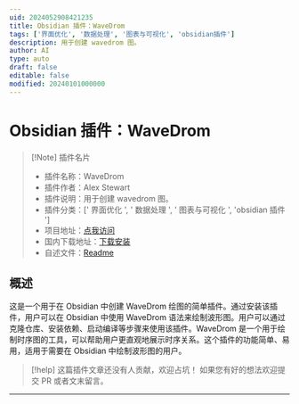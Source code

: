```yaml
---
uid: 2024052908421235
title: Obsidian 插件：WaveDrom
tags: ['界面优化', '数据处理', '图表与可视化', 'obsidian插件']
description: 用于创建 wavedrom 图。
author: AI
type: auto
draft: false
editable: false
modified: 20240101000000
---
```


# Obsidian 插件：WaveDrom

> [!Note] 插件名片
> - 插件名称：WaveDrom
> - 插件作者：Alex Stewart
> - 插件说明：用于创建 wavedrom 图。
> - 插件分类：[' 界面优化 ', ' 数据处理 ', ' 图表与可视化 ', 'obsidian 插件 ']
> - 项目地址：[点我访问](https://github.com/kingsquirrel152/obsidian-wavedrom)
> - 国内下载地址：[下载安装](https://pkmer.cn/products/plugin/pluginMarket/?obsidian-wavedrom)
> - 自述文件：[Readme](https://ghproxy.net/https://raw.githubusercontent.com/kingsquirrel152/obsidian-wavedrom/main/README.md)

## 概述

这是一个用于在 Obsidian 中创建 WaveDrom 绘图的简单插件。通过安装该插件，用户可以在 Obsidian 中使用 WaveDrom 语法来绘制波形图。用户可以通过克隆仓库、安装依赖、启动编译等步骤来使用该插件。WaveDrom 是一个用于绘制时序图的工具，可以帮助用户更直观地展示时序关系。这个插件的功能简单、易用，适用于需要在 Obsidian 中绘制波形图的用户。

> [!help]
> 这篇插件文章还没有人贡献，欢迎占坑！
> 如果您有好的想法欢迎提交 PR 或者文末留言。

---




